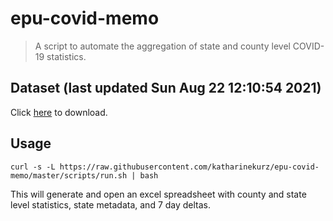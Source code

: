 # epu-covid-memo

> A script to automate the aggregation of state and county level COVID-19 statistics.

<!-- tmpl start -->

## Dataset (last updated Sun Aug 22 12:10:54 2021)

Click [here](https://covid-artifacts.s3.amazonaws.com/records/2021-8-22-121053-covid_artifact.xls) to download.

<!-- tmpl end -->

## Usage

```
curl -s -L https://raw.githubusercontent.com/katharinekurz/epu-covid-memo/master/scripts/run.sh | bash
```

This will generate and open an excel spreadsheet with county and state level statistics, state metadata, and 7 day deltas.